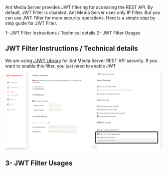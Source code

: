 Ant Media Server provides JWT filtering for accessing the REST API. By default, JWT Filter is disabled. Ant Media Server uses only IP Filter. But you can use JWT Filter for more security operations. Here is a simple step by step guide for JWT Filter.

1- JWT Filter Instructions / Technical details
2- JWT Filter Usages

## JWT Filter Instructions / Technical details
We are using [JJWT Library](https://github.com/jwtk/jjwt) for Ant Media Server REST API security. If you want to enable this filter, you just need to enable JWT 

<img src="images/jwt-filter-enable.png?raw=true" alt="">

## 3- JWT Filter Usages